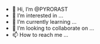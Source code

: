- 👋 Hi, I’m @PYRORAST
- 👀 I’m interested in ...
- 🌱 I’m currently learning ...
- 💞️ I’m looking to collaborate on ...
- 📫 How to reach me ...

<!---
PYRORAST/PYRORAST is a ✨ special ✨ repository because its `README.md` (this file) appears on your GitHub profile.
You can click the Preview link to take a look at your changes.
--->
